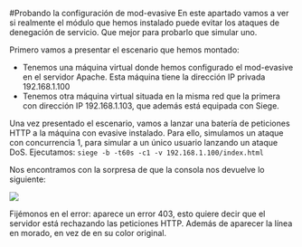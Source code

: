 #Probando la configuración de mod-evasive
En este apartado vamos a ver si realmente el módulo que hemos instalado puede evitar los ataques de denegación de servicio. Que mejor para probarlo que simular uno.

Primero vamos a presentar el escenario que hemos montado:

- Tenemos una máquina virtual donde hemos configurado el mod-evasive en el servidor Apache. Esta máquina tiene la dirección IP privada 192.168.1.100
- Tenemos otra máquina virtual situada en la misma red que la primera con dirección IP 192.168.1.103, que además está equipada con Siege.

Una vez presentado el escenario, vamos a lanzar una batería de peticiones HTTP a la máquina con evasive instalado. Para ello, simulamos un ataque con concurrencia 1, para simular a un único usuario lanzando un ataque DoS. Ejecutamos:
`siege -b -t60s -c1 -v 192.168.1.100/index.html`

Nos encontramos con la sorpresa de que la consola nos devuelve lo siguiente:

![](http://)

Fijémonos en el error: aparece un error 403, esto quiere decir que el servidor está rechazando las peticiones HTTP. Además de aparecer la línea en morado, en vez de en su color original.

